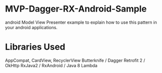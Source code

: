 # MVP-Dagger-RX-Android-Sample
 android Model View Presenter example to explain how to use this pattern in your android applications.  
 
 # Libraries Used
 AppCompat, CardView, RecyclerView 
 Butterknife / Dagger 
 Retrofit 2 / OkHttp 
 RxJava2 / RxAndroid / Java 8 Lambda
